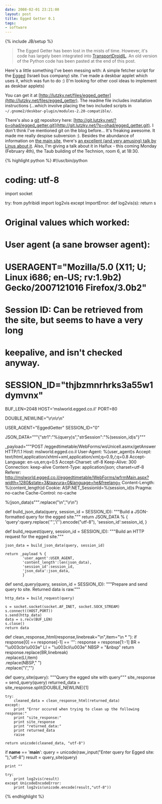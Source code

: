 ```yaml
---
date: 2008-02-01 23:21:00
layout: post
title: Egged Getter 0.1
tags:
- software
---
```

{% include JB/setup %}

> The Egged Getter has been lost in the mists of time. However, it's code has
> largely been integrated into [TransportDroidIL]. An old version of the Python
> code has been pasted at the end of this post.

Here's a little something I've been messing with: A simple fetcher script for
the [Egged](http://www.egged.co.il) (Israeli bus company) site. I've made a
deskbar applet which uses it, which was fun to do :) (I'm looking for other
cool ideas to implement as deskbar applets)

You can get it at
[http://lutzky.net/files/egged_getter](http://lutzky.net/files/egged_getter).
The readme file includes installation instructions (...which involve placing
the two included scripts in
`~/.gnome2/deskbar-plugin/modules-2.20-compatible/`.

There's also a [git](http://git.or.cz) repository here:
[http://git.lutzky.net/?p=ohad/egged_getter.git](http://git.lutzky.net/?p=ohad/egged_getter.git).
I don't think I've mentioned git on the blog before... It's freaking awesome.
It made me really despise subversion :). Besides the abundance of information
on [the main site](http://git.or.cz), there's [an excellent (and very amusing)
talk by Linus about it](http://www.youtube.com/watch?v=4XpnKHJAok8). Also, I'm
giving a talk about it in Haifux - this coming Monday (February 4th), the Taub
building of the Technion, room 6, at 18:30.

[TransportDroidIL]: https://github.com/lutzky/TransportDroidIL

{% highlight python %}
#!/usr/bin/python
# coding: utf-8
import socket

try:
    from pyfribidi import log2vis
except ImportError:
    def log2vis(s): return s

# Original values which worked:
# User agent (a sane browser agent):
# USERAGENT="Mozilla/5.0 (X11; U; Linux i686; en-US; rv:1.9b2) Gecko/2007121016 Firefox/3.0b2"
# Session ID: Can be retrieved from the site, but seems to have a very long
# keepalive, and isn't checked anyway.
# SESSION_ID="thjbzmnrhrks3a55w1dymvnx"

BUF_LEN=2048
HOST='mslworld.egged.co.il'
PORT=80

DOUBLE_NEWLINE="\r\n\r\n"

USER_AGENT="EggedGetter"
SESSION_ID="0"

JSON_DATA="""{"str1":"%(query)s","strSession":"%(session_id)s"}"""

_payload="""POST /eggedtimetable/WebForms/wsUnicell.asmx/getAnswer HTTP/1.1
Host: mslworld.egged.co.il
User-Agent: %(user_agent)s
Accept: text/html,application/xhtml+xml,application/xml;q=0.9,*/*;q=0.8
Accept-Language: en-us,en;q=0.5
Accept-Charset: utf-8
Keep-Alive: 300
Connection: keep-alive
Content-Type: application/json; charset=utf-8
Referer: http://mslworld.egged.co.il/eggedtimetable/WebForms/wfrmMain.aspx?width=1280&state=3&taavura=0&language=he&freelang=
Content-Length: %(content_length)d
Cookie: ASP.NET_SessionId=%(session_id)s
Pragma: no-cache
Cache-Control: no-cache

%(json_data)s""".replace("\n","\r\n")

def build_json_data(query, session_id = SESSION_ID):
    """Build a JSON-formatted query for the egged site."""
    return JSON_DATA % {
            'query':query.replace('"','\\"').encode("utf-8"),
            'session_id':session_id,
            }

def build_request(query, session_id = SESSION_ID):
    """Build an HTTP request for the egged site."""

    json_data = build_json_data(query, session_id)

    return _payload % {
            'user_agent':USER_AGENT,
            'content_length':len(json_data),
            'session_id':session_id,
            'json_data':json_data,
            }

def send_query(query, session_id = SESSION_ID):
    """Prepare and send query to site. Returned data is raw."""

    http_data = build_request(query)

    s = socket.socket(socket.AF_INET, socket.SOCK_STREAM)
    s.connect((HOST,PORT))
    s.send(http_data)
    data = s.recv(BUF_LEN)
    s.close()
    return data

def clean_response_html(response,linebreak="\n",item="\n * "):
    if response[0] == response[-1] == '"': response = response[1:-1]
    BR = "\u003cbr\u003e"
    LI = "\u003cli\u003e"
    NBSP = "&nbsp"
    return response.replace(BR,linebreak) \
                   .replace(LI,item) \
                   .replace(NBSP," ") \
                   .replace("\\","")

def query_site(query):
    """Query the egged site with query"""
    site_response = send_query(query)
    returned_data = site_response.split(DOUBLE_NEWLINE)[1]

    try:
        cleaned_data = clean_response_html(returned_data)
    except:
        print "Error occured when trying to clean up the following response:"
        print "site_response:"
        print site_response
        print "returned_data:"
        print returned_data
        raise

    return unicode(cleaned_data, "utf-8")

if __name__ == '__main__':
    query = unicode(raw_input("Enter query for Egged site: "),"utf-8")
    result = query_site(query)

    print ""

    try:
        print log2vis(result)
    except UnicodeEncodeError:
        print log2vis(unicode.encode(result,"utf-8"))
{% endhighlight %}
